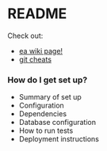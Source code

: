 # README #

Check out:

* [ea wiki page!](./wiki/Home)
* [git cheats](./wiki/gitcheats)

### How do I get set up? ###

* Summary of set up
* Configuration
* Dependencies
* Database configuration
* How to run tests
* Deployment instructions